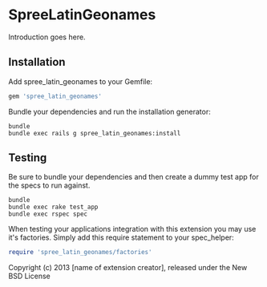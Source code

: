 SpreeLatinGeonames
==================

Introduction goes here.

Installation
------------

Add spree_latin_geonames to your Gemfile:

```ruby
gem 'spree_latin_geonames'
```

Bundle your dependencies and run the installation generator:

```shell
bundle
bundle exec rails g spree_latin_geonames:install
```

Testing
-------

Be sure to bundle your dependencies and then create a dummy test app for the specs to run against.

```shell
bundle
bundle exec rake test_app
bundle exec rspec spec
```

When testing your applications integration with this extension you may use it's factories.
Simply add this require statement to your spec_helper:

```ruby
require 'spree_latin_geonames/factories'
```

Copyright (c) 2013 [name of extension creator], released under the New BSD License
